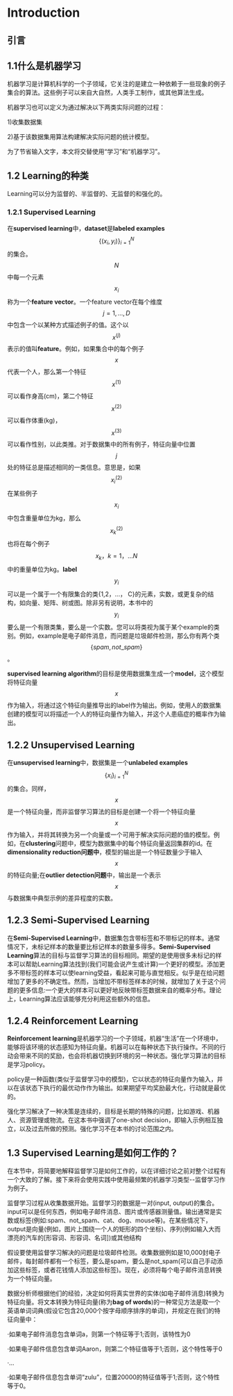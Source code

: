 # Introduction

## 引言

## 1.1什么是机器学习

机器学习是计算机科学的一个子领域，它关注的是建立一种依赖于一些现象的例子集合的算法。这些例子可以来自大自然，人类手工制作，或其他算法生成。

机器学习也可以定义为通过解决以下两类实际问题的过程：&#x20;

1\)收集数据集

2\)基于该数据集用算法构建解决实际问题的统计模型。

为了节省输入文字，本文将交替使用“学习”和“机器学习”。

## 1.2 Learning的种类

Learning可以分为监督的、半监督的、无监督的和强化的。

### 1.2.1 Supervised Learning

在**supervised learning**中，**dataset**是**labeled examples**$$\{(x_i, y_i) \}^N_{i=1}$$的集合。$$N$$中每一个元素$${x}_i$$称为一个**feature vector**。一个feature vector在每个维度$$j = 1,...,D$$ 中包含一个以某种方式描述例子的值。这个以$$x ^{(j)}$$表示的值叫**feature**。例如，如果集合中的每个例子$$x$$代表一个人，那么第一个特征$$x ^{(1)}$$可以看作身高(cm)，第二个特征$$x ^{(2)}$$可以看作体重(kg)， $$x ^{(3)}$$可以看作性别，以此类推。对于数据集中的所有例子，特征向量中位置$$j$$处的特征总是描述相同的一类信息。意思是，如果$$x ^{(2)}_i$$在某些例子$$x _i$$中包含重量单位为kg，那么$$x ^{(2)}_k$$也将在每个例子$$x_k，k = 1，…N$$中的重量单位为kg。**label** $$y_i$$可以是一个属于一个有限集合的类{1,2，…， C}的元素，实数，或更复杂的结构，如向量、矩阵、树或图。除非另有说明，本书中的$$y_i$$要么是一个有限类集，要么是一个实数。您可以将类视为属于某个example的类别。例如，example是电子邮件消息，而问题是垃圾邮件检测，那么你有两个类$$\{spam, not \_ spam\}$$。

**supervised learning algorithm**的目标是使用数据集生成一个**model**，这个模型将特征向量$$x$$作为输入，将通过这个特征向量推导出的label作为输出。例如，使用人的数据集创建的模型可以将描述一个人的特征向量作为输入，并这个人患癌症的概率作为输出。

## 1.2.2 Unsupervised Learning

在**unsupervised learning**中，数据集是一个**unlabeled examples**$$\{ x_i \} ^N _{i=1}$$的集合。同样，$$x$$是一个特征向量，而非监督学习算法的目标是创建一个将一个特征向量$$x$$作为输入，并将其转换为另一个向量或一个可用于解决实际问题的值的模型。例如，在**clustering**问题中，模型为数据集中的每个特征向量返回集群的id。在**dimensionality reduction问题中**，模型的输出是一个特征数量少于输入$$x$$的特征向量;在**outlier detection问题**中，输出是一个表示$$x$$与数据集中典型示例的差异程度的实数。

## 1.2.3 Semi-Supervised Learning

在**Semi-Supervised Learning**中，数据集包含带标签和不带标记的样本。通常情况下，未标记样本的数量要比标记样本的数量多得多。**Semi-Supervised Learning**算法的目标与监督学习算法的目标相同。期望的是使用很多未标记的样本可以帮助Learning算法找到(我们可能会说产生或计算)一个更好的模型。添加更多不带标签的样本可以使learning受益，看起来可能与直觉相反。似乎是在给问题增加了更多的不确定性。然而，当增加不带标签样本的时候，就增加了关于这个问题的更多信息:一个更大的样本可以更好地反映带标签数据来自的概率分布。理论上，Learning算法应该能够充分利用这些额外的信息。

## 1.2.4 Reinforcement Learning

**Reinforcement learning**是机器学习的一个子领域，机器“生活”在一个环境中，能够将该环境的状态感知为特征向量。机器可以在每种状态下执行操作。不同的行动会带来不同的奖励，也会将机器切换到环境的另一种状态。强化学习算法的目标是学习policy。

policy是一种函数(类似于监督学习中的模型)，它以状态的特征向量作为输入，并以在该状态下执行的最优动作作为输出。如果期望平均奖励最大化，行动就是最优的。



强化学习解决了一种决策是连续的，目标是长期的特殊的问题，比如游戏、机器人、资源管理或物流。在这本书中强调了one-shot decision，即输入示例相互独立，以及过去所做的预测。强化学习不在本书的讨论范围之内。

## 1.3 Supervised Learning是如何工作的？

在本节中，将简要地解释监督学习是如何工作的，以在详细讨论之前对整个过程有一个大致的了解。接下来将会使用实践中使用最频繁的机器学习类型--监督学习作为例子。

监督学习过程从收集数据开始。监督学习的数据是一对(input, output)的集合。input可以是任何东西，例如电子邮件消息、图片或传感器测量值。输出通常是实数或标签(例如:spam、not\_spam、cat、dog、mouse等)。在某些情况下，output是向量(例如，图片上围绕一个人的矩形的四个坐标)、序列(例如输入大而漂亮的汽车的\[形容词、形容词、名词])或其他结构

假设要使用监督学习解决的问题是垃圾邮件检测。收集数据例如是10,000封电子邮件，每封邮件都有一个标签，要么是spam，要么是not\_spam(可以自己手动添加这些标签，或者花钱情人添加这些标签)。现在，必须将每个电子邮件消息转换为一个特征向量。

数据分析师根据他们的经验，决定如何将真实世界的实体(如电子邮件消息)转换为特征向量。将文本转换为特征向量(称为**bag of words**)的一种常见方法是取一个英语单词词典(假设它包含20,000个按字母顺序排序的单词)，并规定在我们的特征向量中：

·如果电子邮件消息包含单词a，则第一个特征等于1;否则，该特性为0

·如果电子邮件信息包含单词Aaron，则第二个特征值等于1;否则，这个特性等于0

·...

·如果电子邮件信息包含单词“zulu”，位置20000的特征值等于1;否则，这个特性等于0。
